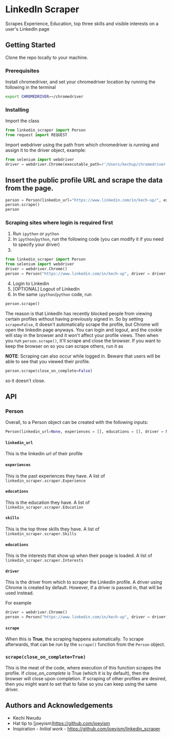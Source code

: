 # LinkedIn Scraper

Scrapes Experience, Education, top three skills and visible interests on a user's LinkedIn page 

## Getting Started

Clone the repo locally to your machine.

### Prerequisites

Install chromedriver, and set your chromedriver location by running the following in the terminal

```bash
export CHROMEDRIVER=~/chromedriver
```

### Installing

Import the class

```python
from linkedin_scraper import Person
from request import REQUEST
```

Import webdriver using the path from which chromedriver is running and assign it to the driver object, example: 

```python
from selenium import webdriver
driver = webdriver.Chrome(executable_path=r'/Users/kechup/chromedriver') 
```

## Insert the public profile URL and scrape the data from the page.

```python
person = Person(linkedin_url="https://www.linkedin.com/in/kech-up/", experiences = [], educations = [], skills=[], interests = [], driver = driver, scrape = False)
person.scrape()
person
```

### Scraping sites where login is required first
1. Run `ipython` or `python`
2. In `ipython`/`python`, run the following code (you can modify it if you need to specify your driver)
3. 
```python
from linkedin_scraper import Person
from selenium import webdriver
driver = webdriver.Chrome()
person = Person("https://www.linkedin.com/in/kech-up", driver = driver, scrape=False)
```
4. Login to Linkedin
5. [OPTIONAL] Logout of Linkedin
6. In the same `ipython`/`python` code, run
```python
person.scrape()
```

The reason is that LinkedIn has recently blocked people from viewing certain profiles without having previously signed in. So by setting `scrape=False`, it doesn't automatically scrape the profile, but Chrome will open the linkedin page anyways. You can login and logout, and the cookie will stay in the browser and it won't affect your profile views. Then when you run `person.scrape()`, it'll scrape and close the browser. If you want to keep the browser on so you can scrape others, run it as 

**NOTE**: Scraping can also occur while logged in. Beware that users will be able to see that you viewed their profile.

```python
person.scrape(close_on_complete=False)
``` 
so it doesn't close.


## API

### Person
Overall, to a Person object can be created with the following inputs:

```python
Person(linkedin_url=None, experiences = [], educations = [], driver = None, scrape = True)
```
#### `linkedin_url`
This is the linkedin url of their profile

#### `experiences`
This is the past experiences they have. A list of `linkedin_scraper.scraper.Experience`

#### `educations`
This is the education they have. A list of `linkedin_scraper.scraper.Education`

#### `skills`
This is the top three skills they have. A list of `linkedin_scraper.scraper.Skills`

#### `educations`
This is the interests that show up when their poage is loaded. A list of `linkedin_scraper.scraper.Interests`

#### `driver`
This is the driver from which to scraper the Linkedin profile. A driver using Chrome is created by default. However, if a driver is passed in, that will be used instead.

For example
```python
driver = webdriver.Chrome()
person = Person("https://www.linkedin.com/in/kech-up", driver = driver)
```

#### `scrape`
When this is **True**, the scraping happens automatically. To scrape afterwards, that can be run by the `scrape()` function from the `Person` object.


### `scrape(close_on_complete=True)`
This is the meat of the code, where execution of this function scrapes the profile. If *close_on_complete* is True (which it is by default), then the browser will close upon completion. If scraping of other profiles are desired, then you might want to set that to false so you can keep using the same driver.



## Authors and Acknowledgements
 
* Kechi Nwudu
* Hat tip to [joeyism]https://github.com/joeyism 
* Inspiration - *Initial work* - https://github.com/joeyism/linkedin_scraper
